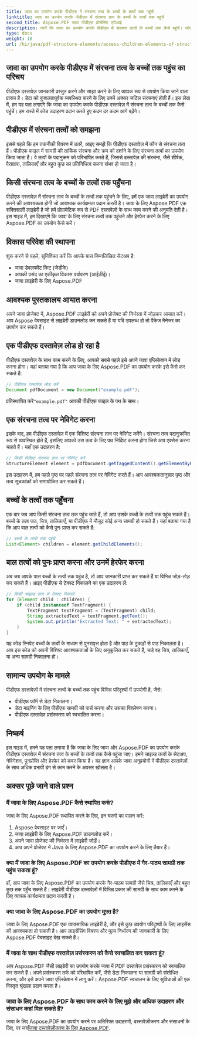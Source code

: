 ```yaml
---
title: जावा का उपयोग करके पीडीएफ में संरचना तत्व के बच्चों के तत्वों तक पहुंचें
linktitle: जावा का उपयोग करके पीडीएफ में संरचना तत्व के बच्चों के तत्वों तक पहुंचें
second_title: Aspose.PDF जावा पीडीएफ प्रोसेसिंग एपीआई
description: जानें कि जावा का उपयोग करके पीडीएफ में संरचना तत्वों के बच्चों तक कैसे पहुंचें। स्रोत कोड के साथ यह चरण-दर-चरण मार्गदर्शिका जावा के लिए Aspose.PDF के साथ पीडीएफ हेरफेर को कवर करती है।
type: docs
weight: 10
url: /hi/java/pdf-structure-elements/access-children-elements-of-structure-element-in-pdf-using-java/
---
```


## जावा का उपयोग करके पीडीएफ में संरचना तत्व के बच्चों तक पहुंच का परिचय

पीडीएफ दस्तावेज़ जानकारी प्रस्तुत करने और साझा करने के लिए व्यापक रूप से उपयोग किया जाने वाला प्रारूप है। डेटा को कुशलतापूर्वक व्यवस्थित करने के लिए उनमें अक्सर जटिल संरचनाएं होती हैं। इस लेख में, हम यह पता लगाएंगे कि जावा का उपयोग करके पीडीएफ दस्तावेज़ में संरचना तत्व के बच्चों तक कैसे पहुंचें। हम रास्ते में कोड उदाहरण प्रदान करते हुए कदम दर कदम आगे बढ़ेंगे।

## पीडीएफ में संरचना तत्वों को समझना

इससे पहले कि हम तकनीकी विवरण में उतरें, आइए समझें कि पीडीएफ दस्तावेज़ में कौन से संरचना तत्व हैं। पीडीएफ फाइल में सामग्री की तार्किक संरचना और क्रम को दर्शाने के लिए संरचना तत्वों का उपयोग किया जाता है। वे तत्वों के पदानुक्रम को परिभाषित करते हैं, जिससे दस्तावेज़ की संरचना, जैसे शीर्षक, पैराग्राफ, तालिकाएँ और बहुत कुछ का प्रतिनिधित्व करना संभव हो जाता है।

## किसी संरचना तत्व के बच्चों के तत्वों तक पहुँचना

पीडीएफ दस्तावेज़ में संरचना तत्व के बच्चों के तत्वों तक पहुंचने के लिए, हमें एक जावा लाइब्रेरी का उपयोग करने की आवश्यकता होगी जो आवश्यक कार्यक्षमता प्रदान करती है। जावा के लिए Aspose.PDF एक शक्तिशाली लाइब्रेरी है जो हमें प्रोग्रामेटिक रूप से PDF दस्तावेज़ों के साथ काम करने की अनुमति देती है। इस गाइड में, हम दिखाएंगे कि जावा के लिए संरचना तत्वों तक पहुंचने और हेरफेर करने के लिए Aspose.PDF का उपयोग कैसे करें।

## विकास परिवेश की स्थापना

शुरू करने से पहले, सुनिश्चित करें कि आपके पास निम्नलिखित सेटअप है:

- जावा डेवलपमेंट किट (जेडीके)
- आपकी पसंद का एकीकृत विकास पर्यावरण (आईडीई)।
- जावा लाइब्रेरी के लिए Aspose.PDF

## आवश्यक पुस्तकालय आयात करना

अपने जावा प्रोजेक्ट में, Aspose.PDF लाइब्रेरी को अपने प्रोजेक्ट की निर्भरता में जोड़कर आयात करें। आप Aspose वेबसाइट से लाइब्रेरी डाउनलोड कर सकते हैं या यदि उपलब्ध हो तो पैकेज मैनेजर का उपयोग कर सकते हैं।

## एक पीडीएफ दस्तावेज़ लोड हो रहा है

पीडीएफ दस्तावेज़ के साथ काम करने के लिए, आपको सबसे पहले इसे अपने जावा एप्लिकेशन में लोड करना होगा। यहां बताया गया है कि आप जावा के लिए Aspose.PDF का उपयोग करके इसे कैसे कर सकते हैं:

```java
// पीडीएफ दस्तावेज़ लोड करें
Document pdfDocument = new Document("example.pdf");
```

 प्रतिस्थापित करें`"example.pdf"` आपकी पीडीएफ फाइल के पथ के साथ।

## एक संरचना तत्व पर नेविगेट करना

इसके बाद, हम पीडीएफ दस्तावेज़ में एक विशिष्ट संरचना तत्व पर नेविगेट करेंगे। संरचना तत्व पदानुक्रमित रूप से व्यवस्थित होते हैं, इसलिए आपको उस तत्व के लिए पथ निर्दिष्ट करना होगा जिसे आप एक्सेस करना चाहते हैं। यहाँ एक उदाहरण है:

```java
// किसी विशिष्ट संरचना तत्व पर नेविगेट करें
StructureElement element = pdfDocument.getTaggedContent().getElementByPage(1).getChildElements().get(0);
```

इस उदाहरण में, हम पहले पृष्ठ पर पहले संरचना तत्व पर नेविगेट करते हैं। आप आवश्यकतानुसार पृष्ठ और तत्व सूचकांकों को समायोजित कर सकते हैं।

## बच्चों के तत्वों तक पहुँचना

एक बार जब आप किसी संरचना तत्व तक पहुंच जाते हैं, तो आप उसके बच्चों के तत्वों तक पहुंच सकते हैं। बच्चों के तत्व पाठ, चित्र, तालिकाएँ, या पीडीएफ में मौजूद कोई अन्य सामग्री हो सकते हैं। यहां बताया गया है कि आप बाल तत्वों को कैसे पुनः प्राप्त कर सकते हैं:

```java
// बच्चों के तत्वों तक पहुंचें
List<Element> children = element.getChildElements();
```

## बाल तत्वों को पुनः प्राप्त करना और उनमें हेरफेर करना

अब जब आपके पास बच्चों के तत्वों तक पहुंच है, तो आप जानकारी प्राप्त कर सकते हैं या विभिन्न जोड़-तोड़ कर सकते हैं। आइए पीडीएफ से टेक्स्ट निकालने का एक उदाहरण लें:

```java
// किसी चाइल्ड तत्व से टेक्स्ट निकालें
for (Element child : children) {
    if (child instanceof TextFragment) {
        TextFragment textFragment = (TextFragment) child;
        String extractedText = textFragment.getText();
        System.out.println("Extracted Text: " + extractedText);
    }
}
```

यह कोड स्निपेट बच्चों के तत्वों के माध्यम से पुनरावृत्त होता है और पाठ के टुकड़ों से पाठ निकालता है। आप इस कोड को अपनी विशिष्ट आवश्यकताओं के लिए अनुकूलित कर सकते हैं, चाहे वह चित्र, तालिकाएँ, या अन्य सामग्री निकालना हो।

## सामान्य उपयोग के मामले

पीडीएफ दस्तावेज़ों में संरचना तत्वों के बच्चों तक पहुंच विभिन्न परिदृश्यों में उपयोगी है, जैसे:

- पीडीएफ फॉर्म से डेटा निकालना।
- डेटा माइनिंग के लिए पीडीएफ सामग्री को पार्स करना और उसका विश्लेषण करना।
- पीडीएफ दस्तावेज़ प्रसंस्करण को स्वचालित करना।

## निष्कर्ष

इस गाइड में, हमने यह पता लगाया है कि जावा के लिए जावा और Aspose.PDF का उपयोग करके पीडीएफ दस्तावेज़ में संरचना तत्व के बच्चों के तत्वों तक कैसे पहुंचा जाए। हमने चाइल्ड तत्वों के सेटअप, नेविगेशन, पुनर्प्राप्ति और हेरफेर को कवर किया है। यह ज्ञान आपके जावा अनुप्रयोगों में पीडीएफ दस्तावेज़ों के साथ अधिक प्रभावी ढंग से काम करने के अवसर खोलता है।

## अक्सर पूछे जाने वाले प्रश्न

### मैं जावा के लिए Aspose.PDF कैसे स्थापित करूं?

जावा के लिए Aspose.PDF स्थापित करने के लिए, इन चरणों का पालन करें:
1. Aspose वेबसाइट पर जाएँ।
2. जावा लाइब्रेरी के लिए Aspose.PDF डाउनलोड करें।
3. अपने जावा प्रोजेक्ट की निर्भरता में लाइब्रेरी जोड़ें।
4. आप अपने प्रोजेक्ट में Java के लिए Aspose.PDF का उपयोग करने के लिए तैयार हैं।

### क्या मैं जावा के लिए Aspose.PDF का उपयोग करके पीडीएफ में गैर-पाठ्य सामग्री तक पहुंच सकता हूं?

हाँ, आप जावा के लिए Aspose.PDF का उपयोग करके गैर-पाठ्य सामग्री जैसे चित्र, तालिकाएँ और बहुत कुछ तक पहुँच सकते हैं। लाइब्रेरी पीडीएफ दस्तावेज़ों में विभिन्न प्रकार की सामग्री के साथ काम करने के लिए व्यापक कार्यक्षमता प्रदान करती है।

### क्या जावा के लिए Aspose.PDF का उपयोग मुफ़्त है?

जावा के लिए Aspose.PDF एक व्यावसायिक लाइब्रेरी है, और इसे कुछ उपयोग परिदृश्यों के लिए लाइसेंस की आवश्यकता हो सकती है। आप लाइसेंसिंग विवरण और मूल्य निर्धारण की जानकारी के लिए Aspose.PDF वेबसाइट देख सकते हैं।

### मैं जावा के साथ पीडीएफ दस्तावेज़ प्रसंस्करण को कैसे स्वचालित कर सकता हूं?

आप Aspose.PDF जैसी लाइब्रेरी का उपयोग करके जावा में PDF दस्तावेज़ प्रसंस्करण को स्वचालित कर सकते हैं। अपने प्रसंस्करण तर्क को परिभाषित करें, जैसे डेटा निकालना या सामग्री को संशोधित करना, और इसे अपने जावा एप्लिकेशन में लागू करें। Aspose.PDF स्वचालन के लिए सुविधाओं की एक विस्तृत श्रृंखला प्रदान करता है।

### जावा के लिए Aspose.PDF के साथ काम करने के लिए मुझे और अधिक उदाहरण और संसाधन कहां मिल सकते हैं?

जावा के लिए Aspose.PDF का उपयोग करने पर अतिरिक्त उदाहरणों, दस्तावेज़ीकरण और संसाधनों के लिए, पर जाएँ[जावा दस्तावेज़ीकरण के लिए Aspose.PDF](https://reference.aspose.com/pdf/java/).